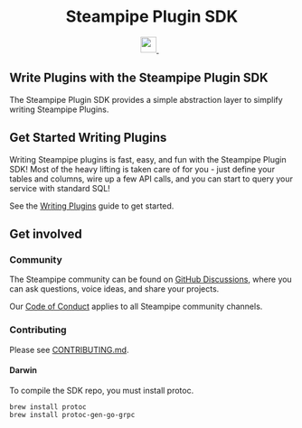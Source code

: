 <p align="center">
    <h1 align="center">Steampipe Plugin SDK</h1>
</p>

<p align="center">
  <a aria-label="Steampipe logo" href="https://steampipe.io">
    <img src="https://steampipe.io/images/steampipe_logo_wordmark_padding.svg" height="28">
  </a>
  &nbsp;
  <a aria-label="License" href="LICENSE">
    <img alt="" src="https://img.shields.io/static/v1?label=license&message=Apache 2.0&style=for-the-badge&labelColor=777777&color=F3F1F0">
  </a>
</p>

## Write Plugins with the Steampipe Plugin SDK

The Steampipe Plugin SDK provides a simple abstraction layer to simplify writing Steampipe Plugins.

## Get Started Writing Plugins

Writing Steampipe plugins is fast, easy, and fun with the Steampipe Plugin SDK! Most of the heavy lifting is taken care of for you - just define your tables and columns, wire up a few API calls, and you can start to query your service with standard SQL!

See the [Writing Plugins](https://steampipe.io/docs/develop/writing-plugins) guide to get started.

## Get involved

### Community

The Steampipe community can be found on [GitHub Discussions](https://github.com/turbot/steampipe/discussions), where you can ask questions, voice ideas, and share your projects.

Our [Code of Conduct](https://github.com/turbot/steampipe/blob/main/CODE_OF_CONDUCT.md) applies to all Steampipe community channels.

### Contributing

Please see [CONTRIBUTING.md](https://github.com/turbot/steampipe/blob/main/CONTRIBUTING.md).

#### Darwin

To compile the SDK repo, you must install protoc.
```
brew install protoc
brew install protoc-gen-go-grpc
```
